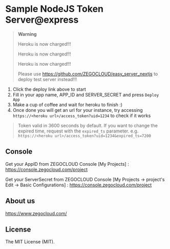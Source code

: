 # Sample NodeJS Token Server@express

> **Warning**
> 
> Heroku is now charged!!!
> 
> Heroku is now charged!!!
> 
> Heroku is now charged!!!
>
> Please use https://github.com/ZEGOCLOUD/easy_server_nextjs to deploy test server instead!!!


1. Click the deploy link above to start
2. Fill in your app name, APP_ID and SERVER_SECRET and press `Deploy App`
3. Make a cup of coffee and wait for heroku to finish :)
4. Once done you will get an url for your instance, try accessing `https://<heroku url>/access_token?uid=1234` to check if it works
> Token valid in 3600 seconds by default. If you want to change the expired time, request with the `expired_ts` parameter. e.g. `https://<heroku url>/access_token?uid=1234&expired_ts=7200`


## Console

Get your AppID from ZEGOCLOUD Console [My Projects] : https://console.zegocloud.com/project

Get your ServerSecret from ZEGOCLOUD Console [My Projects -> project's Edit -> Basic Configurations] : https://console.zegocloud.com/project

## About us

https://www.zegocloud.com/

## License
The MIT License (MIT).

